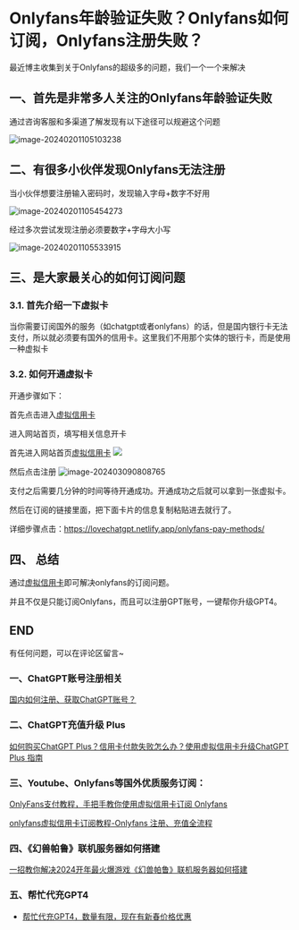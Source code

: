 # Onlyfans年龄验证失败？Onlyfans如何订阅，Onlyfans注册失败？

最近博主收集到关于Onlyfans的超级多的问题，我们一个一个来解决

## 一、首先是非常多人关注的Onlyfans年龄验证失败

通过咨询客服和多渠道了解发现有以下途径可以规避这个问题

![image-20240201105103238](https://gptblog.oss-cn-hangzhou.aliyuncs.com/image/202402011051296.png)

## 二、有很多小伙伴发现Onlyfans无法注册

当小伙伴想要注册输入密码时，发现输入字母+数字不好用

![image-20240201105454273](https://gptblog.oss-cn-hangzhou.aliyuncs.com/image/202402011054303.png)

经过多次尝试发现注册必须要数字+字母大小写

![image-20240201105533915](https://gptblog.oss-cn-hangzhou.aliyuncs.com/image/202402011055032.png)

## 三、是大家最关心的如何订阅问题

### 3.1. 首先介绍一下虚拟卡

当你需要订阅国外的服务（如chatgpt或者onlyfans）的话，但是国内银行卡无法支付，所以就必须要有国外的信用卡。这里我们不用那个实体的银行卡，而是使用一种虚拟卡


### 3.2. 如何开通虚拟卡

开通步骤如下：

首先点击进入[虚拟信用卡](https://bewildcard.com/i/GPT000)

进入网站首页，填写相关信息开卡

首先进入网站首页[虚拟信用卡](https://bewildcard.com/i/GPT000)
![](https://gptblog.oss-cn-hangzhou.aliyuncs.com/image/202403090818516.png)

然后点击注册
![image-202403090808765](https://gptblog.oss-cn-hangzhou.aliyuncs.com/image/202403090808765.png)


支付之后需要几分钟的时间等待开通成功。开通成功之后就可以拿到一张虚拟卡。

然后在订阅的链接里面，把下面卡片的信息复制粘贴进去就行了。


详细步骤点击：<https://lovechatgpt.netlify.app/onlyfans-pay-methods/>

## 四、 总结

通过[虚拟信用卡](https://bewildcard.com/i/GPT000)即可解决onlyfans的订阅问题。

并且不仅是只能订阅Onlyfans，而且可以注册GPT账号，一键帮你升级GPT4。

## END

有任何问题，可以在评论区留言~

### 一、ChatGPT账号注册相关

[国内如何注册、获取ChatGPT账号？](/how-to-register-chatgpt)

### 二、ChatGPT充值升级 Plus

[如何购买ChatGPT Plus？信用卡付款失败怎么办？使用虚拟信用卡升级ChatGPT Plus 指南](/how-to-payment-chatgpt)

### 三、Youtube、Onlyfans等国外优质服务订阅：

[OnlyFans支付教程，手把手教你使用虚拟信用卡订阅 Onlyfans](/onlyfans-pay)

[onlyfans虚拟信用卡订阅教程-Onlyfans 注册、充值全流程](/onlyFans-pay-methods)

### 四、《幻兽帕鲁》联机服务器如何搭建
[一招教你解决2024开年最火爆游戏《幻兽帕鲁》联机服务器如何搭建](/palu)

### 五、帮忙代充GPT4
- [帮忙代充GPT4，数量有限，现在有新春价格优惠](/helpgpt)

<Vssue/>




